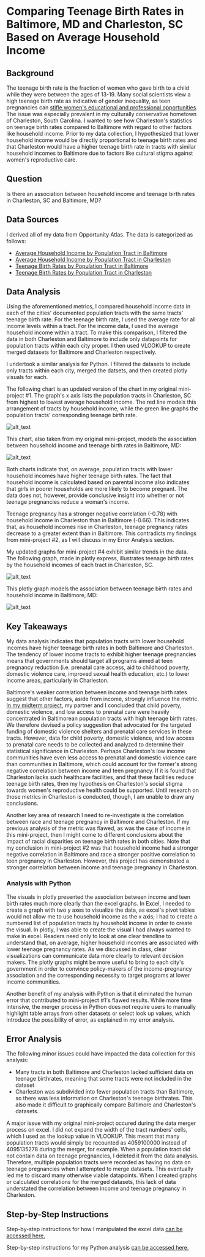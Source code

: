 # Comparing Teenage Birth Rates in Baltimore, MD and Charleston, SC Based on Average Household Income
## Background
The teenage birth rate is the fraction of women who gave birth to a child while they were between the ages of 13-19. Many social scientists view a high teenage birth rate as indicative of gender inequality, as teen pregnancies can [stifle women's educational and professional opportunities](https://www.mcser.org/journal/index.php/jesr/article/viewFile/542/567). The issue was especially prevalent in my culturally conservative hometown of Charleston, South Carolina. I wanted to see how Charleston's statistics on teenage birth rates compared to Baltimore with regard to other factors like household income. Prior to my data collection, I hypothesized that lower household income would be directly proportional to teenage birth rates and that Charleston would have a higher teenage birth rate in tracts with similar household incomes to Baltimore due to factors like cultural stigma against women's reproductive care.
## Question
Is there an association between household income and teenage birth rates in Charleston, SC and Baltimore, MD? 
## Data Sources
I derived all of my data from Opportunity Atlas. The data is categorized as follows:
- [Average Household Income by Population Tract in Baltimore](https://github.com/John-Frye/baltimore-charleston-comparing-teen-pregnancy-rates/blob/master/Baltimore_Income_Data.xlsx)
- [Average Household Income by Population Tract in Charleston](https://github.com/John-Frye/baltimore-charleston-comparing-teen-pregnancy-rates/blob/master/Charleston_Income_Data.xlsx)
- [Teenage Birth Rates by Population Tract in Baltimore](https://github.com/John-Frye/baltimore-charleston-comparing-teen-pregnancy-rates/blob/master/baltimore_teen_pregnancy.xls)
- [Teenage Birth Rates by Population Tract in Charleston](https://github.com/John-Frye/baltimore-charleston-comparing-teen-pregnancy-rates/blob/master/charleston_teen_pregnancy.xltx)
## Data Analysis
Using the aforementioned metrics, I compared household income data in each of the cities' documented population tracts with the same tracts' teenage birth rate. For the teenage birth rate, I used the average rate for all income levels within a tract. For the income data, I used the average household income within a tract. To make this comparison, I filtered the data in both Charleston and Baltimore to include only datapoints for population tracts within each city proper. I then used VLOOKUP to create merged datasets for Baltimore and Charleston respectively. 

I undertook a similar analysis for Python. I filtered the datasets to include only tracts within each city, merged the datsets, and then created plotly visuals for each.

The following chart is an updated version of the chart in my original mini-project #1. The graph's x axis lists the population tracts in Charleston, SC from highest to lowest average household income. The red line models this arrangement of tracts by household income, while the green line graphs the population tracts' corresponding teenage birth rate. 

![alt_text](https://github.com/John-Frye/baltimore-charleston-comparing-teen-pregnancy-rates/blob/master/ExcelBaltimoreGraph.png)

This chart, also taken from my original mini-project, models the association between household income and teenage birth rates in Baltimore, MD:

![alt_text](https://github.com/John-Frye/baltimore-charleston-comparing-teen-pregnancy-rates/blob/master/ExcelCharlestonGraph.png)

Both charts indicate that, on average, population tracts with lower household incomes have higher teenage birth rates. The fact that household income is calculated based on parental income also indicates that girls in poorer households are more likely to become pregnant. The data does not, however, provide conclusive insight into whether or not teenage pregnancies reduce a woman's income. 

Teenage pregnancy has a stronger negative correlation (-0.78) with household income in Charleston than in Baltimore (-0.66). This indicates that, as household incomes rise in Charleston, teenage pregnancy rates decrease to a greater extent than in Baltimore. This contradicts my findings from mini-project #2, as I will discuss in my Error Analysis section. 

My updated graphs for mini-project #4 exhibit similar trends in the data. The following graph, made in plotly express, illustrates teenage birth rates by the household incomes of each tract in Charleston, SC. 

![alt_text](https://github.com/John-Frye/baltimore-charleston-comparing-teen-pregnancy-rates/blob/master/Proj%204%20Charleston%20Graph.png)

This plotly graph models the association between teenage birth rates and household income in Baltimore, MD:

![alt_text](https://github.com/John-Frye/baltimore-charleston-comparing-teen-pregnancy-rates/blob/master/Proj%204%20Baltimore%20Graph.png)

## Key Takeaways 
My data analysis indicates that population tracts with lower household incomes have higher teenage birth rates in both Baltimore and Charleston.  The tendency of lower income tracts to exhibit higher teenage pregnancies means that governments should target all programs aimed at teen pregnancy reduction (i.e. prenatal care access, aid to childhood poverty, domestic violence care, improved sexual health education, etc.) to lower income areas, particularly in Charleston.  

Baltimore's weaker correlation between income and teenage birth rates suggest that other factors, aside from income, strongly influence the metric. [In my midterm project](https://github.com/John-Frye/evaluating_teen_pregnancy_policy_in_baltimore), my partner and I concluded that child poverty, domestic violence, and low access to prenatal care were heavily concentrated in Baltimorean population tracts with high teenage birth rates. We therefore devised a policy suggestion that advocated for the targeted funding of domestic violence shelters and prenatal care services in these tracts. However, data for child poverty, domestic violence, and low access to prenatal care needs to be collected and analyzed to determine their statistical significance in Charleston. Perhaps Charleston's low income communities have even less access to prenatal and domestic violence care than communities in Baltimore, which could account for the former's strong negative correlation between income and teen pregnancy. If it is found that Charleston lacks such healthcare facilities, and that these facilities reduce teenage birth rates, then my hypothesis on Charleston's social stigma towards women's reproductive health could be supported. Until research on those metrics in Charleston is conducted, though, I am unable to draw any conclusions. 

Another key area of research I need to re-investigate is the correlation between race and teenage pregnancy in Baltimore and Charleston. If my previous analysis of the metric was flawed, as was the case of income in this mini-project, then I might come to different conclusions about the impact of racial disparities on teenage birth rates in both cities. Note that my conclusion in mini-project #2 was that household income had a stronger negative correlation in Baltimore and race a stronger positive correlation to teen pregnancy in Charleston. However, this project has demonstrated a stronger correlation between income and teenage pregnancy in Charleston. 

### Analysis with Python
The visuals in plotly presented the association between income and teen birth rates much more clearly than the excel graphs. In Excel, I needed to create a graph with two y axes to visualize the data, as excel's pivot tables would not allow me to use household income as the x axis; I had to create a numbered list of population tracts by household income in order to create the visual. In plotly, I was able to create the visual I had always wanted to make in excel. Readers need only to look at one clear trendline to understand that, on average, higher household incomes are associated with lower teenage pregnancy rates. As we discussed in class, clear visualizations can communicate data more clearly to relevant decision makers. The plotly graphs might be more useful to bring to each city's government in order to convince policy-makers of the income-pregnancy association and the corresponding necessity to target programs at lower income communities. 

Another benefit of my analysis with Python is that it eliminated the human error that contributed to mini-project #1's flawed results. While more time intensive, the merger process in Python does not require users to manually highlight table arrays from other datasets or select look up values, which introduce the possibility of error, as explained in my error analysis. 

## Error Analysis
The following minor issues could have impacted the data collection for this analysis:
- Many tracts in both Baltimore and Charleston lacked sufficient data on teenage birthrates, meaning that some tracts were not included in the dataset
- Charleston was subdivided into fewer population tracts than Baltimore, so there was less information on Charleston's teenage birthrates. This also made it difficult to graphically compare Baltimore and Charleston's datasets.

A major issue with my original mini-project occured during the data merger process on excel. I did not expand the width of the tract numbers' cells, which I used as the lookup value in VLOOKUP. This meant that many population tracts would simply be recounted as 4059100000 instead of 4095135278 during the merger, for example. When a population tract did not contain data on teenage pregnancies, I deleted it from the data analysis. Therefore, multiple population tracts were recorded as having no data on teenage pregnancies when I attempted to merge datasets. This eventually led me to discard many otherwise viable datapoints. When I created graphs or calculated correlations for the merged datasets, this lack of data understated the correlation between income and teenage pregnancy in Charleston. 

## Step-by-Step Instructions
Step-by-step instructions for how I manipulated the excel data [can be accessed here.](https://github.com/John-Frye/baltimore-charleston-comparing-teen-pregnancy-rates/blob/master/Baltimore_Data_Analysis_Proj_4.xlsx) 

Step-by-step instructions for my Python analysis [can be accessed here.](https://colab.research.google.com/drive/1nwqTRTdjc9mr1Ek-vtUdSv8DJLHZzsvV#scrollTo=cHaCMo0viK69)

